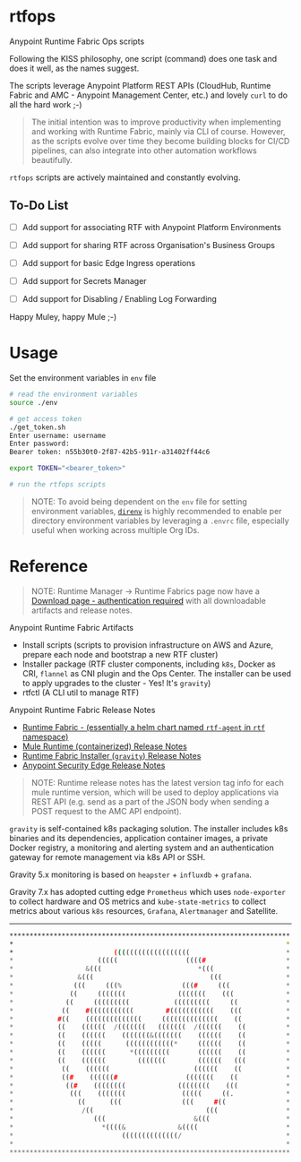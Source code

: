 # rtfops

Anypoint Runtime Fabric Ops scripts

Following the KISS philosophy, one script (command) does one task and does it well, as the names suggest.

The scripts leverage Anypoint Platform REST APIs (CloudHub, Runtime Fabric and AMC - Anypoint Management Center, etc.) and lovely `curl` to do all the hard work ;-)

> The initial intention was to improve productivity when implementing and working with Runtime Fabric, mainly via CLI of course. However, as the scripts evolve over time they become building blocks for CI/CD pipelines, can also integrate into other automation workflows beautifully. 

`rtfops` scripts are actively maintained and constantly evolving.

## To-Do List

- [ ] Add support for associating RTF with Anypoint Platform Environments
- [ ] Add support for sharing RTF across Organisation's Business Groups
- [ ] Add support for basic Edge Ingress operations
- [ ] Add support for Secrets Manager
- [ ] Add support for Disabling / Enabling Log Forwarding


Happy Muley, happy Mule ;-)

# Usage

Set the environment variables in `env` file

```bash
# read the environment variables
source ./env

# get access token
./get_token.sh
Enter username: username
Enter password:
Bearer token: n55b30t0-2f87-42b5-911r-a31402ff44c6

export TOKEN="<bearer_token>"

# run the rtfops scripts
```

> NOTE: To avoid being dependent on the `env` file for setting environment variables, [`direnv`](https://direnv.net/) is highly recommended to enable per directory environment variables by leveraging a `.envrc` file, especially useful when working across multiple Org IDs.

# Reference

> NOTE: Runtime Manager -> Runtime Fabrics page now have a [Download page - authentication required](https://anypoint.mulesoft.com/cloudhub/#/console/home/runtimefabrics/artifacts) with all downloadable artifacts and release notes.

Anypoint Runtime Fabric Artifacts

- Install scripts (scripts to provision infrastructure on AWS and Azure, prepare each node and bootstrap a new RTF cluster)
- Installer package (RTF cluster components, including `k8s`, Docker as CRI, `flannel` as CNI plugin and the Ops Center. The installer can be used to apply upgrades to the cluster - Yes! It's `gravity`)
- rtfctl (A CLI util to manage RTF)

Anypoint Runtime Fabric Release Notes

- [Runtime Fabric - (essentially a helm chart named `rtf-agent` in `rtf` namespace)](https://docs.mulesoft.com/release-notes/runtime-fabric/runtime-fabric-release-notes)
- [Mule Runtime (containerized) Release Notes](https://docs.mulesoft.com/release-notes/runtime-fabric/runtime-fabric-runtimes-release-notes)
- [Runtime Fabric Installer (`gravity`) Release Notes](https://docs.mulesoft.com/release-notes/runtime-fabric/runtime-fabric-installer-release-notes)
- [Anypoint Security Edge Release Notes](https://docs.mulesoft.com/release-notes/anypoint-security/anypoint-security-rtf-edge)

> NOTE: Runtime release notes has the latest version tag info for each mule runtime version, which will be used to deploy applications via REST API (e.g. send as a part of the JSON body when sending a POST request to the AMC API endpoint).

`gravity` is self-contained k8s packaging solution. The installer includes k8s binaries and its dependencies, application container images, a private Docker registry, a monitoring and alerting system and an authentication gateway for remote management via k8s API or SSH.

Gravity 5.x monitoring is based on `heapster` + `influxdb` + `grafana`.

Gravity 7.x has adopted cutting edge `Prometheus` which uses `node-exporter` to collect hardware and OS metrics and `kube-state-metrics` to collect metrics about various `k8s` resources, `Grafana`, `Alertmanager` and Satellite.

---
```bash
**********************************************************************
*                                                                    *
*                         (((((((((((((((((((                        *
*                     (((((                 ((((#                    *
*                  &(((                        *(((                  *
*                &(((                             (((                *
*               (((     (((%               (((#     (((              *
*              ((     (((((((             (((((((    (((             *
*             ((     (((((((((           (((((((((     ((            *
*            ((    #(((((((((((        #(((((((((((    (((           *
*           #((    ((((((((((((((     ((((((((((((((    ((           *
*           ((    ((((((  /(((((((   (((((((  /((((((    ((          *
*           ((    ((((((    (((((((&(((((((    ((((((    ((          *
*           ((    (((((      ((((((((((((*     ((((((    ((          *
*           ((    ((((((      *(((((((((       ((((((    ((          *
*           ((    ((((((        (((((((        ((((((   (((          *
*            ((    ((((((                     ((((((    ((           *
*            ((#    ((((((#                 (((((((    ((            *
*             ((#    ((((((((             ((((((((    (((            *
*              (((    (((((((              (((((     ((.             *
*                ((      (((               (((     #((               *
*                 /((                            (((                 *
*                    (((                      &(((                   *
*                      *((((&             &((((                      *
*                           ((((((((((((((/                          *                                                                 
*                                                                    *
**********************************************************************
```
